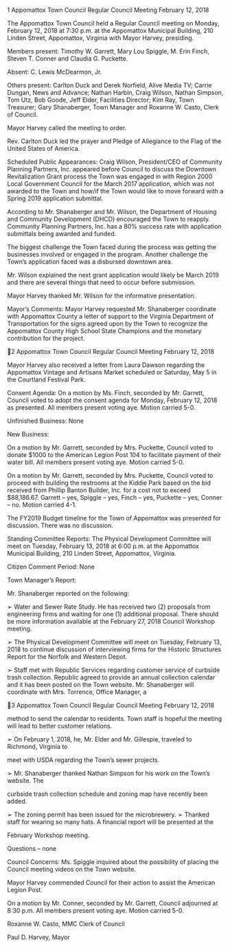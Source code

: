 1  Appomattox Town Council
Regular Council Meeting
February 12, 2018

The Appomattox Town Council held a Regular Council meeting on Monday, February 12, 2018
at 7:30 p.m. at the Appomattox Municipal Building, 210 Linden Street, Appomattox, Virginia
with Mayor Harvey, presiding.

Members present:  Timothy W. Garrett, Mary Lou Spiggle, M. Erin Finch, Steven T. Conner and
Claudia G. Puckette.

Absent:  C. Lewis McDearmon, Jr.

Others present:  Carlton Duck and Derek Norfield, Alive Media TV; Carrie Dungan, News and
Advance; Nathan Harbin, Craig Wilson, Nathan Simpson, Tom Utz, Bob Goode, Jeff Elder,
Facilities Director; Kim Ray, Town Treasurer; Gary Shanaberger, Town Manager and Roxanne
W. Casto, Clerk of Council.

Mayor Harvey called the meeting to order.

Rev. Carlton Duck led the prayer and Pledge of Allegiance to the Flag of the United States of
America.

Scheduled Public Appearances:
Craig Wilson, President/CEO of Community Planning Partners, Inc. appeared before Council to
discuss the Downtown Revitalization Grant process the Town was engaged in with Region 2000
Local Government Council for the March 2017 application, which was not awarded to the Town
and how/if the Town would like to move forward with a Spring 2019 application submittal.

According to Mr. Shanaberger and Mr. Wilson, the Department of Housing and Community
Development (DHCD) encouraged the Town to reapply.  Community Planning Partners, Inc. has
a 80% success rate with application submittals being awarded and funded.

The biggest challenge the Town faced during the process was getting the businesses involved or
engaged in the program.  Another challenge the Town’s application faced was a disbursed
downtown area.

Mr. Wilson explained the next grant application would likely be March 2019 and there are
several things that need to occur before submission.

Mayor Harvey thanked Mr. Wilson for the informative presentation.

Mayor’s Comments:
Mayor Harvey requested Mr. Shanaberger coordinate with Appomattox County a letter of
support to the Virginia Department of Transportation for the signs agreed upon by the Town to
recognize the Appomattox County High School State Champions and the monetary contribution
for the project.

2  Appomattox Town Council
Regular Council Meeting
February 12, 2018

Mayor Harvey also received a letter from Laura Dawson regarding the Appomattox Vintage and
Artisans Market scheduled or Saturday, May 5 in the Courtland Festival Park.

Consent Agenda:
On a motion by Ms. Finch, seconded by Mr. Garrett, Council voted to adopt the consent agenda
for Monday, February 12, 2018 as presented.  All members present voting aye.  Motion carried
5-0.

Unfinished Business:
None

New Business:

On a motion by Mr. Garrett, seconded by Mrs. Puckette, Council voted to donate $1000 to the
American Legion Post 104 to facilitate payment of their water bill.  All members present voting
aye.  Motion carried 5-0.

On a motion by Mr. Garrett, seconded by Mrs. Puckette, Council voted to proceed with building
the restrooms at the Kiddie Park based on the bid received from Phillip Banton Builder, Inc. for a
cost not to exceed $88,186.67.  Garrett – yes, Spiggle – yes, Finch – yes, Puckette – yes, Conner
– no.  Motion carried 4-1.

The FY2019 Budget timeline for the Town of Appomattox was presented for discussion. There
was no discussion.

Standing Committee Reports:
The Physical Development Committee will meet on Tuesday, February 13, 2018 at 6:00 p.m. at
the Appomattox Municipal Building, 210 Linden Street, Appomattox, Virginia.

Citizen Comment Period:
None

Town Manager’s Report:

Mr. Shanaberger reported on the following:

➢  Water and Sewer Rate Study.  He has received two (2) proposals from engineering firms
and waiting for one (1) additional proposal.  There should be more information available
at the February 27, 2018 Council Workshop meeting.

➢  The Physical Development Committee will meet on Tuesday, February 13, 2018 to
continue discussion of interviewing firms for the Historic Structures Report for the
Norfolk and Western Depot.

➢  Staff met with Republic Services regarding customer service of curbside trash collection.
Republic agreed to provide an annual collection calendar and it has been posted on the
Town website.  Mr. Shanaberger will coordinate with Mrs. Torrence, Office Manager, a

3  Appomattox Town Council
Regular Council Meeting
February 12, 2018

method to send the calendar to residents.  Town staff is hopeful the meeting will lead to
better customer relations.

➢  On February 1, 2018, he, Mr. Elder and Mr. Gillespie, traveled to Richmond, Virginia to

meet with USDA regarding the Town’s sewer projects.

➢  Mr. Shanaberger thanked Nathan Simpson for his work on the Town’s website.  The

curbside trash collection schedule and zoning map have recently been added.

➢  The zoning permit has been issued for the microbrewery.
➢  Thanked staff for wearing so many hats.  A financial report will be presented at the

February Workshop meeting.

Questions – none

Council Concerns:
Ms. Spiggle inquired about the possibility of placing the Council meeting videos on the Town
website.

Mayor Harvey commended Council for their action to assist the American Legion Post.

On a motion by Mr. Conner, seconded by Mr. Garrett, Council adjourned at 8:30 p.m.  All
members present voting aye.  Motion carried 5-0.

Roxanne W. Casto, MMC
Clerk of Council

Paul D. Harvey, Mayor


